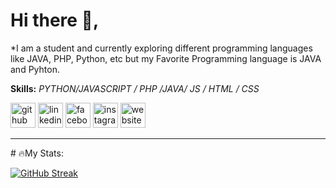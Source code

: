 # Hi there 👋,

*I am a student and currently exploring different programming languages like JAVA, PHP, Python, etc but my Favorite Programming language is JAVA and Pyhton.

**Skills:** *PYTHON/JAVASCRIPT / PHP /JAVA/ JS / HTML / CSS*



[<img src='https://cdn.jsdelivr.net/npm/simple-icons@3.0.1/icons/github.svg' alt='github' height='40'>](https://github.com/techprasant)  [<img src='https://cdn.jsdelivr.net/npm/simple-icons@3.0.1/icons/linkedin.svg' alt='linkedin' height='40'>](https://www.linkedin.com/in/techprasant/)  [<img src='https://cdn.jsdelivr.net/npm/simple-icons@3.0.1/icons/facebook.svg' alt='facebook' height='40'>](https://www.facebook.com/tech.prasant)  [<img src='https://cdn.jsdelivr.net/npm/simple-icons@3.0.1/icons/instagram.svg' alt='instagram' height='40'>](https://www.instagram.com/tech_prasant/)    [<img src='https://cdn.jsdelivr.net/npm/simple-icons@3.0.1/icons/icloud.svg' alt='website' height='40'>](iamprashant.tech)  

<hr>
# 🔥My Stats:

[![GitHub Streak](http://github-readme-streak-stats.herokuapp.com?user=techprasant&theme=vision-friendly-dark)](https://git.io/streak-stats)
